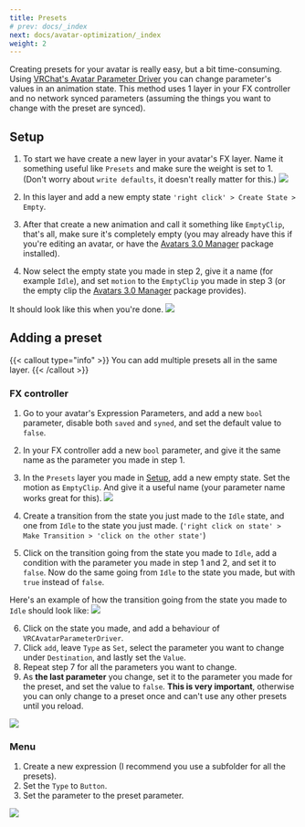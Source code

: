 ```yaml
---
title: Presets
# prev: docs/_index
next: docs/avatar-optimization/_index
weight: 2
---
```


Creating presets for your avatar is really easy, but a bit time-consuming. Using [VRChat's Avatar Parameter Driver](https://creators.vrchat.com/avatars/state-behaviors/#avatar-parameter-driver) you can change parameter's values in an animation state. This method uses 1 layer in your FX controller and no network synced parameters (assuming the things you want to change with the preset are synced).

## Setup
1. To start we have create a new layer in your avatar's FX layer. Name it something useful like `Presets` and make sure the weight is set to 1. (Don't worry about `write defaults`, it doesn't really matter for this.)
![](/images/docs/presets/step1.png)

2. In this layer and add a new empty state `'right click' > Create State > Empty`.
3. After that create a new animation and call it something like `EmptyClip`, that's all, make sure it's completely empty (you may already have this if you're editing an avatar, or have the [Avatars 3.0 Manager](https://github.com/VRLabs/Avatars-3.0-Manager) package installed).
4. Now select the empty state you made in step 2, give it a name (for example `Idle`), and set `motion` to the `EmptyClip` you made in step 3 (or the empty clip the [Avatars 3.0 Manager](https://github.com/VRLabs/Avatars-3.0-Manager) package provides).

It should look like this when you're done.
![](/images/docs/presets/step2.png)

## Adding a preset
{{< callout type="info" >}}
You can add multiple presets all in the same layer.
{{< /callout >}}

### FX controller
1. Go to your avatar's Expression Parameters, and add a new `bool` parameter, disable both `saved` and `syned`, and set the default value to `false`.
2. In your FX controller add a new `bool` parameter, and give it the same name as the parameter you made in step 1.
3. In the `Presets` layer you made in [Setup](#setup), add a new empty state. Set the motion as `EmptyClip`. And give it a useful name (your parameter name works great for this).
![](/images/docs/presets/step3.png)

4. Create a transition from the state you just made to the `Idle` state, and one from `Idle` to the state you just made. (`'right click on state' > Make Transition > 'click on the other state'`)
5. Click on the transition going from the state you made to `Idle`, add a condition with the parameter you made in step 1 and 2, and set it to `false`. Now do the same going from `Idle` to the state you made, but with `true` instead of `false`.

Here's an example of how the transition going from the state you made to `Idle` should look like:
![](/images/docs/presets/step4.png)

6. Click on the state you made, and add a behaviour of `VRCAvatarParameterDriver`.
7. Click `add`, leave `Type` as `Set`, select the parameter you want to change under `Destination`, and lastly set the `Value`.
8. Repeat step 7 for all the parameters you want to change.
9. As **the last parameter** you change, set it to the parameter you made for the preset, and set the value to `false`. **This is very important**, otherwise you can only change to a preset once and can't use any other presets until you reload.

![](/images/docs/presets/step5.png)

### Menu
1. Create a new expression (I recommend you use a subfolder for all the presets).
2. Set the `Type` to `Button`.
3. Set the parameter to the preset parameter.

![](/images/docs/presets/step6.png)
